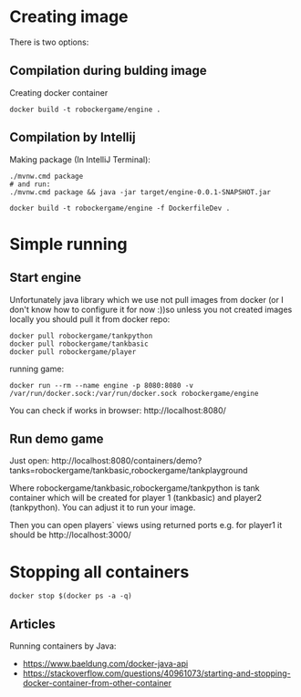 # Creating image #
There is two options:
## Compilation during bulding image ##

Creating docker container
```
docker build -t robockergame/engine .
```

## Compilation by Intellij ##
Making package (In IntelliJ Terminal):
```
./mvnw.cmd package
# and run:
./mvnw.cmd package && java -jar target/engine-0.0.1-SNAPSHOT.jar
```

```
docker build -t robockergame/engine -f DockerfileDev .
```


# Simple running #
## Start engine ##

Unfortunately java library which we use not pull images from docker (or I don't know how to configure it for now :))so unless you not created images locally you should pull it from docker repo:
```
docker pull robockergame/tankpython
docker pull robockergame/tankbasic
docker pull robockergame/player

```
running game:
```
docker run --rm --name engine -p 8080:8080 -v /var/run/docker.sock:/var/run/docker.sock robockergame/engine
```
You can check if works in browser: http://localhost:8080/

## Run demo game ##

Just open: http://localhost:8080/containers/demo?tanks=robockergame/tankbasic,robockergame/tankplayground

Where robockergame/tankbasic,robockergame/tankpython is tank container which will be created for player 1 (tankbasic) and player2 (tankpython). You can adjust it to run your image.

Then you can open players` views using returned ports e.g. for player1 it should be http://localhost:3000/

# Stopping all containers #
```
docker stop $(docker ps -a -q)
```

## Articles ##

Running containers by Java:
  * https://www.baeldung.com/docker-java-api
  * https://stackoverflow.com/questions/40961073/starting-and-stopping-docker-container-from-other-container